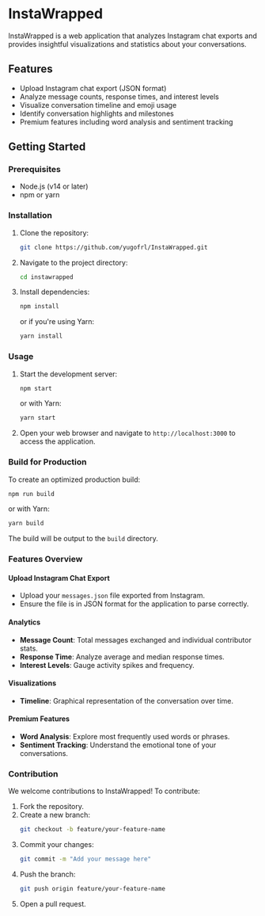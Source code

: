 # InstaWrapped

InstaWrapped is a web application that analyzes Instagram chat exports and provides insightful visualizations and statistics about your conversations.

## Features

- Upload Instagram chat export (JSON format)
- Analyze message counts, response times, and interest levels
- Visualize conversation timeline and emoji usage
- Identify conversation highlights and milestones
- Premium features including word analysis and sentiment tracking

## Getting Started

### Prerequisites

- Node.js (v14 or later)
- npm or yarn

### Installation

1. Clone the repository:
   ```bash
   git clone https://github.com/yugofrl/InstaWrapped.git
   ```
2. Navigate to the project directory:
   ```bash
   cd instawrapped
   ```
3. Install dependencies:
   ```bash
   npm install
   ```
   or if you're using Yarn:
   ```bash
   yarn install
   ```

### Usage

1. Start the development server:
   ```bash
   npm start
   ```
   or with Yarn:
   ```bash
   yarn start
   ```
2. Open your web browser and navigate to `http://localhost:3000` to access the application.

### Build for Production

To create an optimized production build:
```bash
npm run build
```
or with Yarn:
```bash
yarn build
```
The build will be output to the `build` directory.

### Features Overview

#### Upload Instagram Chat Export
- Upload your `messages.json` file exported from Instagram.
- Ensure the file is in JSON format for the application to parse correctly.

#### Analytics
- **Message Count**: Total messages exchanged and individual contributor stats.
- **Response Time**: Analyze average and median response times.
- **Interest Levels**: Gauge activity spikes and frequency.

#### Visualizations
- **Timeline**: Graphical representation of the conversation over time.

#### Premium Features
- **Word Analysis**: Explore most frequently used words or phrases.
- **Sentiment Tracking**: Understand the emotional tone of your conversations.

### Contribution

We welcome contributions to InstaWrapped! To contribute:

1. Fork the repository.
2. Create a new branch:
   ```bash
   git checkout -b feature/your-feature-name
   ```
3. Commit your changes:
   ```bash
   git commit -m "Add your message here"
   ```
4. Push the branch:
   ```bash
   git push origin feature/your-feature-name
   ```
5. Open a pull request.
